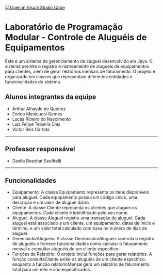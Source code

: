 [![Open in Visual Studio Code](https://classroom.github.com/assets/open-in-vscode-718a45dd9cf7e7f842a935f5ebbe5719a5e09af4491e668f4dbf3b35d5cca122.svg)](https://classroom.github.com/online_ide?assignment_repo_id=11600669&assignment_repo_type=AssignmentRepo)

# Laboratório de Programação Modular - Controle de Aluguéis de Equipamentos
Este é um sistema de gerenciamento de aluguel desenvolvido em Java. O sistema permite o registro e rastreamento de aluguéis de equipamentos para clientes, além de gerar relatórios mensais de faturamento. O projeto é organizado em classes que representam diferentes entidades e funcionalidades do sistema.

## Alunos integrantes da equipe

* Arthur Athayde de Queiroz
* Enrico Menicucci Gomes
* Lucas Ribeiro do Nascimento
* Luís Felipe Teixeira Dias
* Victor Reis Carlota

---
## Professor responsável 

* Danilo Boechat Seufitelli

---
## Funcionalidades
* Equipamento: A classe Equipamento representa os itens disponíveis para aluguel. Cada equipamento possui um código único, uma descrição e um valor de aluguel diário.
* Cliente: A classe Cliente representa os clientes que alugam os equipamentos. Cada cliente é identificado pelo seu nome.
* Aluguel: A classe Aluguel registra uma transação de aluguel. Cada aluguel está associado a um cliente, um equipamento, datas de início e término, e um valor total calculado com base no número de dias de 
  aluguel.
* GerenciadorAlugueis: A classe GerenciadorAlugueis controla o registro de aluguéis e fornece funcionalidades como calcular o faturamento mensal e consultar aluguéis de um cliente específico.
* Funções de Relatório: O projeto inclui funções para gerar relatórios. A função consultaCliente exibe os aluguéis de um cliente específico, enquanto a função relatorioMensal gera um relatório de 
  faturamento total para um mês e ano especificados.

